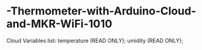 # -Thermometer-with-Arduino-Cloud-and-MKR-WiFi-1010

Cloud Variables list:
temperature (READ ONLY);
umidity (READ ONLY);
